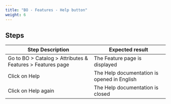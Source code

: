 ```yaml
---
title: "BO - Features - Help button"
weight: 6
---
```

## Steps
| Step Description | Expected result |
| ----- | ----- |
| Go to BO > Catalog > Attributes & Features > Features page | The Feature page is displayed |
| Click on Help | The Help documentation is opened in English |
| Click on Help again | The Help documentation is closed |
